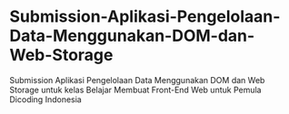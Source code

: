 # Submission-Aplikasi-Pengelolaan-Data-Menggunakan-DOM-dan-Web-Storage
Submission Aplikasi Pengelolaan Data Menggunakan DOM dan Web Storage untuk kelas Belajar Membuat Front-End Web untuk Pemula Dicoding Indonesia
